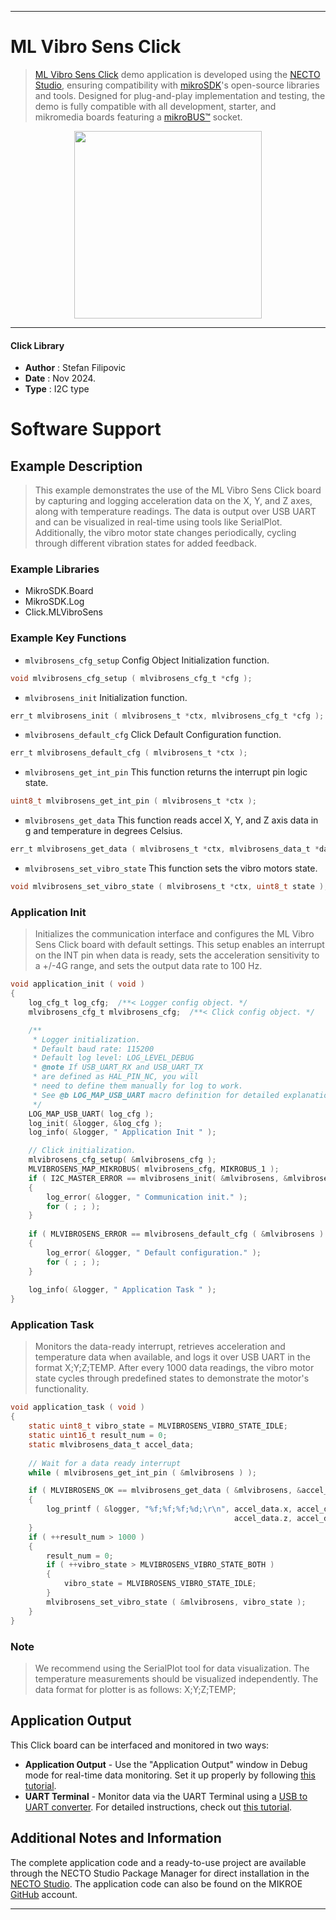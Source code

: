 
---
# ML Vibro Sens Click

> [ML Vibro Sens Click](https://www.mikroe.com/?pid_product=MIKROE-6470) demo application is developed using
the [NECTO Studio](https://www.mikroe.com/necto), ensuring compatibility with [mikroSDK](https://www.mikroe.com/mikrosdk)'s
open-source libraries and tools. Designed for plug-and-play implementation and testing, the demo is fully compatible with
all development, starter, and mikromedia boards featuring a [mikroBUS&trade;](https://www.mikroe.com/mikrobus) socket.

<p align="center">
  <img src="https://www.mikroe.com/?pid_product=MIKROE-6470&image=1" height=300px>
</p>

---

#### Click Library

- **Author**        : Stefan Filipovic
- **Date**          : Nov 2024.
- **Type**          : I2C type

# Software Support

## Example Description

> This example demonstrates the use of the ML Vibro Sens Click board by capturing and logging
acceleration data on the X, Y, and Z axes, along with temperature readings. The data is output 
over USB UART and can be visualized in real-time using tools like SerialPlot. Additionally, 
the vibro motor state changes periodically, cycling through different vibration states for 
added feedback.

### Example Libraries

- MikroSDK.Board
- MikroSDK.Log
- Click.MLVibroSens

### Example Key Functions

- `mlvibrosens_cfg_setup` Config Object Initialization function.
```c
void mlvibrosens_cfg_setup ( mlvibrosens_cfg_t *cfg );
```

- `mlvibrosens_init` Initialization function.
```c
err_t mlvibrosens_init ( mlvibrosens_t *ctx, mlvibrosens_cfg_t *cfg );
```

- `mlvibrosens_default_cfg` Click Default Configuration function.
```c
err_t mlvibrosens_default_cfg ( mlvibrosens_t *ctx );
```

- `mlvibrosens_get_int_pin` This function returns the interrupt pin logic state.
```c
uint8_t mlvibrosens_get_int_pin ( mlvibrosens_t *ctx );
```

- `mlvibrosens_get_data` This function reads accel X, Y, and Z axis data in g and temperature in degrees Celsius.
```c
err_t mlvibrosens_get_data ( mlvibrosens_t *ctx, mlvibrosens_data_t *data_out );
```

- `mlvibrosens_set_vibro_state` This function sets the vibro motors state.
```c
void mlvibrosens_set_vibro_state ( mlvibrosens_t *ctx, uint8_t state );
```

### Application Init

> Initializes the communication interface and configures the ML Vibro Sens Click board 
with default settings. This setup enables an interrupt on the INT pin when data is ready,
sets the acceleration sensitivity to a +/-4G range, and sets the output data rate to 100 Hz.

```c
void application_init ( void )
{
    log_cfg_t log_cfg;  /**< Logger config object. */
    mlvibrosens_cfg_t mlvibrosens_cfg;  /**< Click config object. */

    /** 
     * Logger initialization.
     * Default baud rate: 115200
     * Default log level: LOG_LEVEL_DEBUG
     * @note If USB_UART_RX and USB_UART_TX 
     * are defined as HAL_PIN_NC, you will 
     * need to define them manually for log to work. 
     * See @b LOG_MAP_USB_UART macro definition for detailed explanation.
     */
    LOG_MAP_USB_UART( log_cfg );
    log_init( &logger, &log_cfg );
    log_info( &logger, " Application Init " );

    // Click initialization.
    mlvibrosens_cfg_setup( &mlvibrosens_cfg );
    MLVIBROSENS_MAP_MIKROBUS( mlvibrosens_cfg, MIKROBUS_1 );
    if ( I2C_MASTER_ERROR == mlvibrosens_init( &mlvibrosens, &mlvibrosens_cfg ) )
    {
        log_error( &logger, " Communication init." );
        for ( ; ; );
    }
    
    if ( MLVIBROSENS_ERROR == mlvibrosens_default_cfg ( &mlvibrosens ) )
    {
        log_error( &logger, " Default configuration." );
        for ( ; ; );
    }
    
    log_info( &logger, " Application Task " );
}
```

### Application Task

> Monitors the data-ready interrupt, retrieves acceleration and temperature data when available,
and logs it over USB UART in the format X;Y;Z;TEMP. After every 1000 data readings, the 
vibro motor state cycles through predefined states to demonstrate the motor's functionality.

```c
void application_task ( void )
{
    static uint8_t vibro_state = MLVIBROSENS_VIBRO_STATE_IDLE;
    static uint16_t result_num = 0;
    static mlvibrosens_data_t accel_data;
    
    // Wait for a data ready interrupt
    while ( mlvibrosens_get_int_pin ( &mlvibrosens ) );

    if ( MLVIBROSENS_OK == mlvibrosens_get_data ( &mlvibrosens, &accel_data ) )
    {
        log_printf ( &logger, "%f;%f;%f;%d;\r\n", accel_data.x, accel_data.y, 
                                                  accel_data.z, accel_data.temperature ); 
    }
    if ( ++result_num > 1000 )
    {
        result_num = 0;
        if ( ++vibro_state > MLVIBROSENS_VIBRO_STATE_BOTH )
        {
            vibro_state = MLVIBROSENS_VIBRO_STATE_IDLE;
        }
        mlvibrosens_set_vibro_state ( &mlvibrosens, vibro_state );
    }
}
```

### Note

> We recommend using the SerialPlot tool for data visualization. The temperature measurements
should be visualized independently. The data format for plotter is as follows: X;Y;Z;TEMP;

## Application Output

This Click board can be interfaced and monitored in two ways:
- **Application Output** - Use the "Application Output" window in Debug mode for real-time data monitoring.
Set it up properly by following [this tutorial](https://www.youtube.com/watch?v=ta5yyk1Woy4).
- **UART Terminal** - Monitor data via the UART Terminal using
a [USB to UART converter](https://www.mikroe.com/click/interface/usb?interface*=uart,uart). For detailed instructions,
check out [this tutorial](https://help.mikroe.com/necto/v2/Getting%20Started/Tools/UARTTerminalTool).

## Additional Notes and Information

The complete application code and a ready-to-use project are available through the NECTO Studio Package Manager for 
direct installation in the [NECTO Studio](https://www.mikroe.com/necto). The application code can also be found on
the MIKROE [GitHub](https://github.com/MikroElektronika/mikrosdk_click_v2) account.

---
